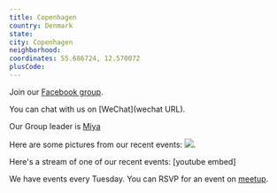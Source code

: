 ```yaml
---
title: Copenhagen
country: Denmark
state: 
city: Copenhagen
neighborhood: 
coordinates: 55.686724, 12.570072
plusCode:
---
```

Join our [Facebook group](https://www.facebook.com/groups/fre.code.camp.copemhagen).

You can chat with us on [WeChat](wechat URL).

Our Group leader is [Miya](freecodecamp.org/miya)

Here are some pictures from our recent events:
![](https://scontent-dft4-2.xx.fbcdn.net/v/t31.0-8/16487727_10154292916145060_4862642589348659548_o.jpg?oh=3d2802984a7df0506d020d7ef6c24adf&oe=595F41C5).

Here's a stream of one of our recent events:
[youtube embed]

We have events every Tuesday. You can RSVP for an event on [meetup](meetupurl).
